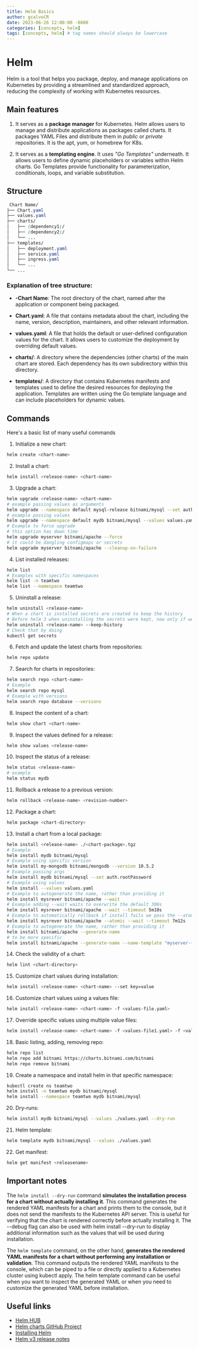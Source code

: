 ```yaml
---
title: Helm Basics
author: gcalvoCR
date: 2023-06-26 12:00:00 -0600
categories: [concepts, helm]
tags: [concepts, helm] # tag names should always be lowercase
---
```


# Helm

Helm is a tool that helps you package, deploy, and manage applications on Kubernetes by providing a streamlined and standardized approach, reducing the complexity of working with Kubernetes resources.

## Main features

1. It serves as a **package manager** for Kubernetes. Helm allows users to manage and distribute applications as packages called charts. It packages YAML Files and distribute them in *public* or *private* repositories. It is the apt, yum, or homebrew for K8s.

2. It serves as a **templating engine**. It uses *"Go Templates"* underneath. It allows users to define dynamic placeholders or variables within Helm charts. Go Templates provide functionality for parameterization, conditionals, loops, and variable substitution.


## Structure

```scss
 Chart Name/
├── Chart.yaml
├── values.yaml
├── charts/
│   ├── (dependency1)/
│   ├── (dependency2)/
│   └── ...
├── templates/
│   ├── deployment.yaml
│   ├── service.yaml
│   ├── ingress.yaml
│   └── ...
└── ...
```

 ### Explanation of tree structure:
- **-Chart Name**: The root directory of the chart, named after the application or component being packaged.

- **Chart.yaml**: A file that contains metadata about the chart, including the name, version, description, maintainers, and other relevant information.

- **values.yaml**: A file that holds the default or user-defined configuration values for the chart. It allows users to customize the deployment by overriding default values.

- **charts/**: A directory where the dependencies (other charts) of the main chart are stored. Each dependency has its own subdirectory within this directory.

- **templates/**: A directory that contains Kubernetes manifests and templates used to define the desired resources for deploying the application. Templates are written using the Go template language and can include placeholders for dynamic values.


## Commands

Here's a basic list of many useful commands

1. Initialize a new chart:
```sh
helm create <chart-name>
```

2. Install a chart:
 ```sh
helm install <release-name> <chart-name>
```

3. Upgrade a chart:
```sh
helm upgrade <release-name> <chart-name>
# example passing values as arguments
helm upgrade --namespace default mysql-release bitnami/mysql --set auth.rootPassword=$ROOT_PASSWORD
# example passing values
helm upgrade --namespace default mydb bitnami/mysql --values values.yaml
# Example to force upgrade
# this option has down time
helm upgrade myserver bitnami/apache --force
# it could be dangling configmaps or secrets
helm upgrade myserver bitnami/apache --cleanup-on-failure
```

4. List installed releases:
```sh
helm list
# Examples with specific namespaces
helm list -n teamtwo
helm list --namespace teamtwo
```

5. Uninstall a release:
```sh
helm uninstall <release-name>
# When a chart is installed secrets are created to keep the history
# Before helm 3 when uninstalling the secrets were kept, now only if we add the following arg 
helm uninstall <release-name> --keep-history
# Check that by doing
kubectl get secrets
```

6. Fetch and update the latest charts from repositories:
```sh
helm repo update
```

7. Search for charts in repositories:
```sh
helm search repo <chart-name>
# Example
helm search repo mysql
# Example with versions
helm search repo database --versions
```

8. Inspect the content of a chart:
```sh
helm show chart <chart-name>
```

9. Inspect the values defined for a release:
```sh
helm show values <release-name>
```

10. Inspect the status of a release:
```sh
helm status <release-name>
# example
helm status mydb
```

11. Rollback a release to a previous version:
```sh
helm rollback <release-name> <revision-number>
```

12. Package a chart:
```sh
helm package <chart-directory>
```

13. Install a chart from a local package:
```sh
helm install <release-name> ./<chart-package>.tgz
# Example
helm install mydb bitnami/mysql
# Example using specific version
helm install my-mongodb bitnami/mongodb --version 10.5.2
# Example passing args
helm install mydb bitnami/mysql --set auth.rootPassword
# Example using values
helm install --values values.yaml
# Example to autogenerate the name, rather than providing it
helm install mysrever bitnami/apache --wait 
# Example adding --wait waits to overwrite the default 300s
helm install mysrever bitnami/apache --wait --timeout 5m10s
# Example to automatically rollback if install fails we pass the --atomic option
helm install mysrever bitnami/apache --atomic --wait --timeout 7m12s
# Example to autogenerate the name, rather than providing it
helm install bitnami/apache --generate-name
# to be more specific
helm install bitnami/apache --generate-name --name-template "myserver-{{randAlpha 7 | lower}}"
 ```

14. Check the validity of a chart:
```sh
helm lint <chart-directory>
```

15. Customize chart values during installation:
```sh
helm install <release-name> <chart-name> --set key=value
```

16. Customize chart values using a values file:
```sh
helm install <release-name> <chart-name> -f <values-file.yaml>
```

17. Override specific values using multiple value files:
```sh
helm install <release-name> <chart-name> -f <values-file1.yaml> -f <values-file2.yaml>
```

18. Basic listing, adding, removing repo:
```sh
helm repo list
helm repo add bitnami https://charts.bitnami.com/bitnami
helm repo remove bitnami
```

19. Create a namespace and install helm in that specific namespace:
```sh
kubectl create ns teamtwo
helm install -n teamtwo mydb bitnami/mysql
helm install --namespace teamtwo mydb bitnami/mysql
```

20. Dry-runs:
```sh
helm install mydb bitnami/mysql --values ./values.yaml --dry-run
```

21. Helm template:
```sh
helm template mydb bitnami/mysql --values ./values.yaml
```


22. Get manifest:
```sh
helm get manifest <releasename>
```


## Important notes

The `helm install --dry-run` command **simulates the installation process for a chart without actually installing it**. This command generates the rendered YAML manifests for a chart and prints them to the console, but it does not send the manifests to the Kubernetes API server. This is useful for verifying that the chart is rendered correctly before actually installing it. The --debug flag can also be used with helm install --dry-run to display additional information such as the values that will be used during installation.

The `helm template` command, on the other hand, **generates the rendered YAML manifests for a chart without performing any installation or validation**. This command outputs the rendered YAML manifests to the console, which can be piped to a file or directly applied to a Kubernetes cluster using kubectl apply. The helm template command can be useful when you want to inspect the generated YAML or when you need to customize the generated YAML before installation.

## Useful links

 - [Helm HUB](https://artifacthub.io/)
 - [Helm charts GitHub Project](https://github.com/helm/charts)
 - [Installing Helm](https://helm.sh/docs/intro/install/)
 - [Helm v3 release notes](https://helm.sh/blog/helm-3-released/)